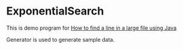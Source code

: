 # ExponentialSearch

This is demo program for [How to find a line in a large file using Java](http://nowavewater.blogspot.com/2016/05/how-to-find-line-in-large-file-using.htmld)

Generator is used to generate sample data.

